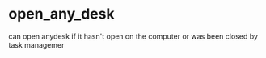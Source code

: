 # open_any_desk
can open anydesk if it hasn't open on the computer or was been closed by task managemer
